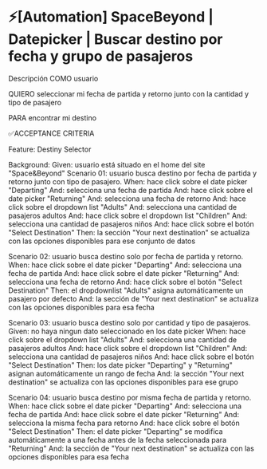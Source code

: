 # ⚡️[Automation] SpaceBeyond | Datepicker | Buscar destino por fecha y grupo de pasajeros

Descripción COMO usuario

QUIERO seleccionar mi fecha de partida y retorno junto con la cantidad y tipo de pasajero

PARA encontrar mi destino

✅ACCEPTANCE CRITERIA

Feature: Destiny Selector

Background: Given: usuario está situado en el home del site "Space&Beyond" Scenario 01: usuario busca destino por fecha de partida y retorno junto con tipo de pasajero. When: hace click sobre el date picker "Departing" And: selecciona una fecha de partida And: hace click sobre el date picker "Returning" And: selecciona una fecha de retorno And: hace click sobre el dropdown list "Adults" And: selecciona una cantidad de pasajeros adultos And: hace click sobre el dropdown list "Children" And: selecciona una cantidad de pasajeros niños And: hace click sobre el botón "Select Destination" Then: la sección "Your next destination" se actualiza con las opciones disponibles para ese conjunto de datos

Scenario 02: usuario busca destino solo por fecha de partida y retorno. When: hace click sobre el date picker "Departing" And: selecciona una fecha de partida And: hace click sobre el date picker "Returning" And: selecciona una fecha de retorno And: hace click sobre el botón "Select Destination" Then: el dropdownlist "Adults" asigna automáticamente un pasajero por defecto And: la sección de "Your next destination" se actualiza con las opciones disponibles para esa fecha

Scenario 03: usuario busca destino solo por cantidad y tipo de pasajeros. Given: no haya ningun dato seleccionado en los date picker When: hace click sobre el dropdown list "Adults" And: selecciona una cantidad de pasajeros adultos And: hace click sobre el dropdown list "Children" And: selecciona una cantidad de pasajeros niños And: hace click sobre el botón "Select Destination" Then: los date picker "Departing" y "Returning" asignan automáticamente un rango de fecha And: la sección "Your next destination" se actualiza con las opciones disponibles para ese grupo

Scenario 04: usuario busca destino por misma fecha de partida y retorno. When: hace click sobre el date picker "Departing" And: selecciona una fecha de partida And: hace click sobre el date picker "Returning" And: selecciona la misma fecha para retorno And: hace click sobre el botón "Select Destination" Then: el date picker "Departing" se modifica automáticamente a una fecha antes de la fecha seleccionada para "Returning" And: la sección de "Your next destination" se actualiza con las opciones disponibles para esa fecha
